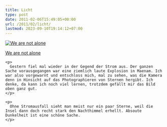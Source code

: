 ```yaml
---
title: Licht
type: post
date: 2011-02-06T15:49:05+00:00
url: /2011/02/licht/
lastmod: 2023-09-10T19:14:12+07:00
---
```

<div class="media image">
  <a href="http://www.flickr.com/photos/schreibblogade/5423849913/" title="We are not alone"><img src="//farm6.static.flickr.com/5100/5423849913_91958379d0_z.jpg" alt="We are not alone" /></p>

  <p>
    We are not alone
  </p>

  <p>
    </a></div>

    <p>
      Gestern fiel mal wieder in der Gegend der Strom aus. Der ganzen Sache vorausgegangen war eine ziemlich laute Explosion in Maenam. Ich war also vorgewarnt und entschloss mich, mal zu sehen, was die Kamera denn in Hinsicht auf das Photographieren von Sternen hergibt. Ich denke, da kann ich noch viel lernen, trotzdem gefällt mir das Bild oben ganz gut.
    </p>

    <p>
      Ohne Stromausfall sieht man meist nur ein paar Sterne, weil die Insel dann doch recht stark den Nachthimmel erhellt. Absoute Dunkelheit ist eine schöne Sache.
    </p>
